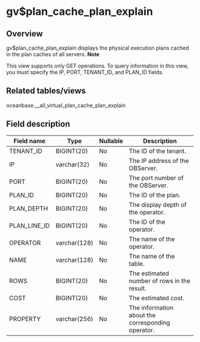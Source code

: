 gv$plan_cache_plan_explain 
===============================================



Overview 
-----------------

gv$plan_cache_plan_explain displays the physical execution plans cached in the plan caches of all servers. 
**Note**



This view supports only GET operations. To query information in this view, you must specify the IP, PORT, TENANT_ID, and PLAN_ID fields.

Related tables/views 
-----------------------------

oceanbase.__all_virtual_plan_cache_plan_explain

Field description 
--------------------------



| **Field name** |   **Type**   | **Nullable** |                  **Description**                  |
|----------------|--------------|--------------|---------------------------------------------------|
| TENANT_ID      | BIGINT(20)   | No           | The ID of the tenant.                             |
| IP             | varchar(32)  | No           | The IP address of the OBServer.                   |
| PORT           | BIGINT(20)   | No           | The port number of the OBServer.                  |
| PLAN_ID        | BIGINT(20)   | No           | The ID of the plan.                               |
| PLAN_DEPTH     | BIGINT(20)   | No           | The display depth of the operator.                |
| PLAN_LINE_ID   | BIGINT(20)   | No           | The ID of the operator.                           |
| OPERATOR       | varchar(128) | No           | The name of the operator.                         |
| NAME           | varchar(128) | No           | The name of the table.                            |
| ROWS           | BIGINT(20)   | No           | The estimated number of rows in the result.       |
| COST           | BIGINT(20)   | No           | The estimated cost.                               |
| PROPERTY       | varchar(256) | No           | The information about the corresponding operator. |


